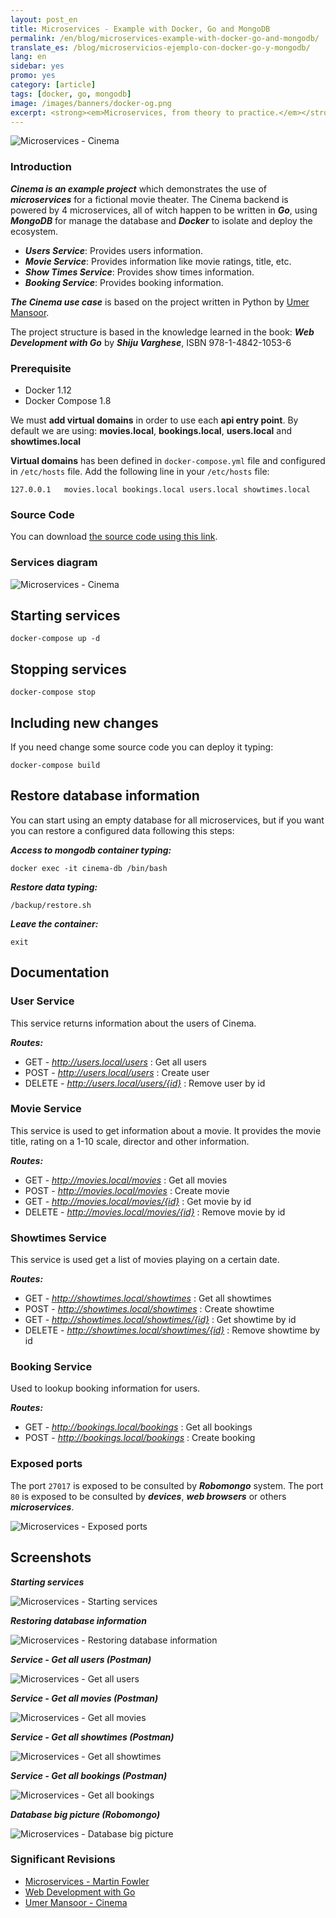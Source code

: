 ```yaml
---
layout: post_en
title: Microservices - Example with Docker, Go and MongoDB
permalink: /en/blog/microservices-example-with-docker-go-and-mongodb/
translate_es: /blog/microservicios-ejemplo-con-docker-go-y-mongodb/
lang: en
sidebar: yes
promo: yes
category: [article]
tags: [docker, go, mongodb]
image: /images/banners/docker-og.png
excerpt: <strong><em>Microservices, from theory to practice.</em></strong> Cinema is an <strong><em>example project</em></strong> written in <strong><em>Go</em></strong>, deployed with <strong><em>Docker</em></strong> and stored in <strong><em>MongoDB</em></strong> databases.
---
```


<img src="{{ site.baseurl }}/images/banners/microservices-docker.png" title="Microservices - Cinema" name="Microservices - Cinema" />

### Introduction

**_Cinema is an example project_** which demonstrates the use of **_microservices_** for a fictional movie theater.
The Cinema backend is powered by 4 microservices, all of witch happen to be written in **_Go_**, using **_MongoDB_** for manage the database and **_Docker_** to isolate and deploy the ecosystem.

 * **_Users Service_**: Provides users information.
 * **_Movie Service_**: Provides information like movie ratings, title, etc.
 * **_Show Times Service_**: Provides show times information.
 * **_Booking Service_**: Provides booking information.

**_The Cinema use case_** is based on the project written in Python by [Umer Mansoor](https://github.com/umermansoor/microservices).

The project structure is based in the knowledge learned in the book: **_Web
Development with Go_** by **_Shiju Varghese_**, ISBN 978-1-4842-1053-6

### Prerequisite

* Docker 1.12
* Docker Compose 1.8

We must **add virtual domains** in order to use each **api entry point**. By default we are using: **movies.local**, **bookings.local**, **users.local** and **showtimes.local**

**Virtual domains** has been defined in `docker-compose.yml` file and configured in `/etc/hosts` file. Add the following line in your `/etc/hosts` file:

```
127.0.0.1   movies.local bookings.local users.local showtimes.local
```


### Source Code

You can download <a href="https://github.com/mmorejon/microservices-docker-go-mongodb" target="_blank">the source code using this link</a>.

### Services diagram

<img src="{{ site.baseurl }}/images/microservices-cinema/deployment-diagram.png" title="Microservices - Cinema" name="Microservices - Cinema" />

## Starting services

```
docker-compose up -d
```

## Stopping services

```
docker-compose stop
```

## Including new changes

If you need change some source code you can deploy it typing:

```
docker-compose build
```

## Restore database information

You can start using an empty database for all microservices, but if you want you can restore a configured data following this steps:

**_Access to mongodb container typing:_**

```
docker exec -it cinema-db /bin/bash
```

**_Restore data typing:_**

```
/backup/restore.sh
```

**_Leave the container:_**

```
exit
```


## Documentation

### User Service

This service returns information about the users of Cinema.

**_Routes:_**

* GET - _http://users.local/users_ : Get all users
* POST - _http://users.local/users_ : Create user
* DELETE - _http://users.local/users/{id}_ : Remove user by id

### Movie Service

This service is used to get information about a movie. It provides the movie title, rating on a 1-10 scale, director and other information.

**_Routes:_**

* GET - _http://movies.local/movies_ : Get all movies
* POST - _http://movies.local/movies_ : Create movie
* GET - _http://movies.local/movies/{id}_ : Get movie by id
* DELETE - _http://movies.local/movies/{id}_ : Remove movie by id

### Showtimes Service

This service is used get a list of movies playing on a certain date.

**_Routes:_**

* GET - _http://showtimes.local/showtimes_ : Get all showtimes
* POST - _http://showtimes.local/showtimes_ : Create showtime
* GET - _http://showtimes.local/showtimes/{id}_ : Get showtime by id
* DELETE - _http://showtimes.local/showtimes/{id}_ : Remove showtime by id

### Booking Service

Used to lookup booking information for users.

**_Routes:_**

* GET - _http://bookings.local/bookings_ : Get all bookings
* POST - _http://bookings.local/bookings_ : Create booking

### Exposed ports

The port `27017` is exposed to be consulted by **_Robomongo_** system.
The port `80` is exposed to be consulted by **_devices_**, **_web browsers_** or others **_microservices_**.

<img src="{{ site.baseurl }}/images/microservices-cinema/exposed-ports.png" title="Microservices - Exposed ports" name="Microservices - Exposed ports" />


## Screenshots

**_Starting services_**

<img src="{{ site.baseurl }}/images/microservices-cinema/starting-services.png" title="Microservices - Starting services" name="Microservices - Starting services" />

**_Restoring database information_**

<img src="{{ site.baseurl }}/images/microservices-cinema/restoring-database-information.png" title="Microservices - Restoring database information" name="Microservices - Restoring database information" />

**_Service - Get all users (Postman)_**

<img src="{{ site.baseurl }}/images/microservices-cinema/get-all-users.png" title="Microservices - Get all users" name="Microservices - Get all users" />

**_Service - Get all movies (Postman)_**

<img src="{{ site.baseurl }}/images/microservices-cinema/get-all-movies.png" title="Microservices - Get all movies" name="Microservices - Get all movies" />

**_Service - Get all showtimes (Postman)_**

<img src="{{ site.baseurl }}/images/microservices-cinema/get-all-showtimes.png" title="Microservices - Get all showtimes" name="Microservices - Get all showtimes" />

**_Service - Get all bookings (Postman)_**

<img src="{{ site.baseurl }}/images/microservices-cinema/get-all-bookings.png" title="Microservices - Get all bookings" name="Microservices - Get all bookings" />

**_Database big picture (Robomongo)_**

<img src="{{ site.baseurl }}/images/microservices-cinema/database-big-picture.png" title="Microservices - Database big picture" name="Microservices - Database big picture" />

### Significant Revisions

* [Microservices - Martin Fowler](http://martinfowler.com/articles/microservices.html)
* [Web Development with Go](http://www.apress.com/9781484210536)
* [Umer Mansoor - Cinema](https://github.com/umermansoor/microservices)
